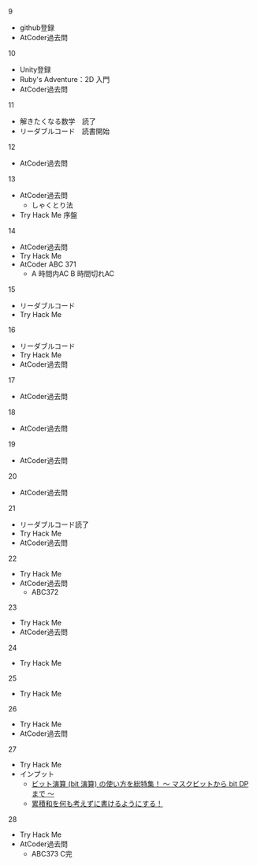 9
- github登録
- AtCoder過去問

10
- Unity登録
- Ruby's Adventure：2D 入門
- AtCoder過去問

11
- 解きたくなる数学　読了
- リーダブルコード　読書開始

12
- AtCoder過去問

13
- AtCoder過去問
  - しゃくとり法
- Try Hack Me 序盤

14
- AtCoder過去問
- Try Hack Me
- AtCoder ABC 371
  - A 時間内AC B 時間切れAC
 
15
- リーダブルコード
- Try Hack Me
  
16
- リーダブルコード
- Try Hack Me
- AtCoder過去問

17
- AtCoder過去問

18
- AtCoder過去問

19
- AtCoder過去問

20
- AtCoder過去問

21
- リーダブルコード読了
- Try Hack Me
- AtCoder過去問

22
- Try Hack Me
- AtCoder過去問
  - ABC372

23
- Try Hack Me
- AtCoder過去問

24
- Try Hack Me

25
- Try Hack Me

26
- Try Hack Me
- AtCoder過去問

27
- Try Hack Me
- インプット
  - [ビット演算 (bit 演算) の使い方を総特集！ 〜 マスクビットから bit DP まで 〜](https://qiita.com/drken/items/7c6ff2aa4d8fce1c9361)
  - [累積和を何も考えずに書けるようにする！](https://qiita.com/drken/items/56a6b68edef8fc605821#fn2)
 
28
- Try Hack Me
- AtCoder過去問
  - ABC373 C完
